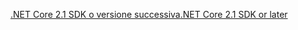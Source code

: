 [<span data-ttu-id="792a7-101">.NET Core 2.1 SDK o versione successiva</span><span class="sxs-lookup"><span data-stu-id="792a7-101">.NET Core 2.1 SDK or later</span></span>](https://www.microsoft.com/net/download/all)
